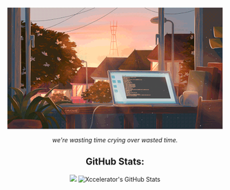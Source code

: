 <p align = "center"><img src="https://github.com/ecaterinast/ecaterinast/blob/main/113.gif"></img></p>
<p align = "center"><i> we're wasting time crying over wasted time.</i></p>

<h2 align = "center">GitHub Stats:</h2>

   <p align = "center">
    <img src = "https://github-readme-stats.vercel.app/api/top-langs/?username=ecaterinast&hide=html,css,java&title_color=ffffff&text_color=c9cacc&icon_color=2bbc8a&bg_color=0d1117&langs_count=3">
  <img src="https://github-readme-stats.vercel.app/api?username=ecaterinast&show_icons=true&line_height=27&count_private=true&title_color=ffffff&text_color=c9cacc&icon_color=ffffff&bg_color=0d1117" alt="Xccelerator's GitHub Stats" />
</p>


